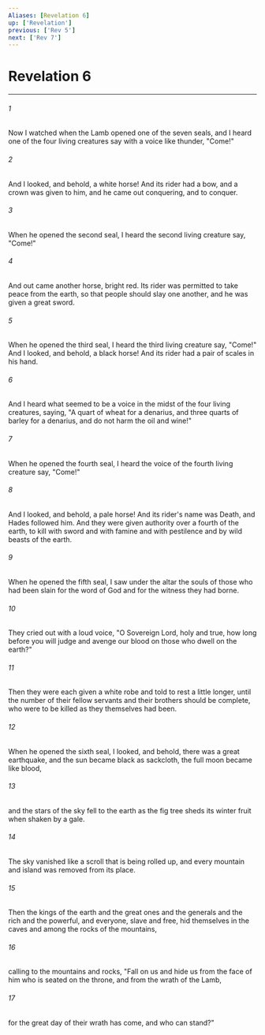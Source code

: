 ```yaml
---
Aliases: [Revelation 6]
up: ['Revelation']
previous: ['Rev 5']
next: ['Rev 7']
---
```

# Revelation 6
***



###### 1 
Now I watched when the Lamb opened one of the seven seals, and I heard one of the four living creatures say with a voice like thunder, "Come!" 

###### 2 
And I looked, and behold, a white horse! And its rider had a bow, and a crown was given to him, and he came out conquering, and to conquer. 

###### 3 
When he opened the second seal, I heard the second living creature say, "Come!" 

###### 4 
And out came another horse, bright red. Its rider was permitted to take peace from the earth, so that people should slay one another, and he was given a great sword. 

###### 5 
When he opened the third seal, I heard the third living creature say, "Come!" And I looked, and behold, a black horse! And its rider had a pair of scales in his hand. 

###### 6 
And I heard what seemed to be a voice in the midst of the four living creatures, saying, "A quart of wheat for a denarius, and three quarts of barley for a denarius, and do not harm the oil and wine!" 

###### 7 
When he opened the fourth seal, I heard the voice of the fourth living creature say, "Come!" 

###### 8 
And I looked, and behold, a pale horse! And its rider's name was Death, and Hades followed him. And they were given authority over a fourth of the earth, to kill with sword and with famine and with pestilence and by wild beasts of the earth. 

###### 9 
When he opened the fifth seal, I saw under the altar the souls of those who had been slain for the word of God and for the witness they had borne. 

###### 10 
They cried out with a loud voice, "O Sovereign Lord, holy and true, how long before you will judge and avenge our blood on those who dwell on the earth?" 

###### 11 
Then they were each given a white robe and told to rest a little longer, until the number of their fellow servants and their brothers should be complete, who were to be killed as they themselves had been. 

###### 12 
When he opened the sixth seal, I looked, and behold, there was a great earthquake, and the sun became black as sackcloth, the full moon became like blood, 

###### 13 
and the stars of the sky fell to the earth as the fig tree sheds its winter fruit when shaken by a gale. 

###### 14 
The sky vanished like a scroll that is being rolled up, and every mountain and island was removed from its place. 

###### 15 
Then the kings of the earth and the great ones and the generals and the rich and the powerful, and everyone, slave and free, hid themselves in the caves and among the rocks of the mountains, 

###### 16 
calling to the mountains and rocks, "Fall on us and hide us from the face of him who is seated on the throne, and from the wrath of the Lamb, 

###### 17 
for the great day of their wrath has come, and who can stand?"
